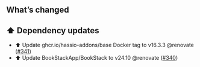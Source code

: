 ## What’s changed

## ⬆️ Dependency updates

- ⬆️ Update ghcr.io/hassio-addons/base Docker tag to v16.3.3 @renovate ([#341](https://github.com/hassio-addons/addon-bookstack/pull/341))
- ⬆️ Update BookStackApp/BookStack to v24.10 @renovate ([#340](https://github.com/hassio-addons/addon-bookstack/pull/340))
